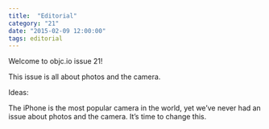 ```yaml
---
title:  "Editorial"
category: "21"
date: "2015-02-09 12:00:00"
tags: editorial
---
```


Welcome to objc.io issue 21!

This issue is all about photos and the camera.

Ideas:

The iPhone is the most popular camera in the world, yet we’ve never had an issue about photos and the camera. It’s time to change this.
